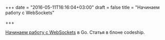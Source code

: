 +++
date = "2016-05-11T16:16:04+03:00"
draft = false
title = "Начинаем работу с WebSockets"

+++

<p><a href="https://blog.codeship.com/getting-started-with-websockets-in-go/">Начинаем работу с WebSockets</a> в Go. Статья в блоне codeship.&nbsp;</p>

